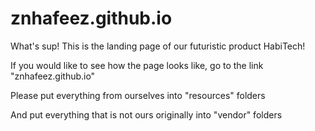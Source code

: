 # znhafeez.github.io

What's sup! This is the landing page of our futuristic product HabiTech!

If you would like to see how the page looks like, go to the link "znhafeez.github.io"

Please put everything from ourselves into "resources" folders

And put everything that is not ours originally into "vendor" folders
